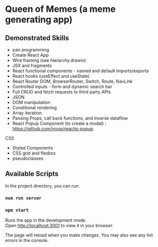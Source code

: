 # Queen of Memes (a meme generating app) 
## Demonstrated Skills
- pair programming
- Create React App
- Wire framing (see hierarchy.drawio)
- JSX and fragments
- React functional components - named and default imports/exports
- React hooks (useEffect and useState)
- React Router DOM, BrowserRouter, Switch, Route, NavLink
- Controlled inputs - form and dynamic search bar
- Full CRUD and fetch requests to third party APIs
- JSON
- DOM manipulation
- Conditional rendering
- Array iteration
- Passing Props, call back functions, and inverse dataflow
- React Popup Component (to create a modal) : https://github.com/yjose/reactjs-popup

CSS
- Styled Components
- CSS grid and flexbox
- pseudoclasses

## Available Scripts

In the project directory, you can run:

### `num run server`

### `npm start`

Runs the app in the development mode.\
Open [http://localhost:3001](http://localhost:3001) to view it in your browser.

The page will reload when you make changes.
You may also see any lint errors in the console.


